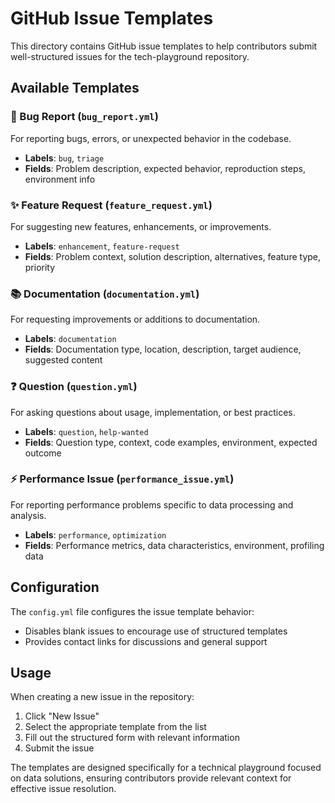 # GitHub Issue Templates

This directory contains GitHub issue templates to help contributors submit well-structured issues for the tech-playground repository.

## Available Templates

### 🐛 Bug Report (`bug_report.yml`)
For reporting bugs, errors, or unexpected behavior in the codebase.
- **Labels**: `bug`, `triage`
- **Fields**: Problem description, expected behavior, reproduction steps, environment info

### ✨ Feature Request (`feature_request.yml`)
For suggesting new features, enhancements, or improvements.
- **Labels**: `enhancement`, `feature-request` 
- **Fields**: Problem context, solution description, alternatives, feature type, priority

### 📚 Documentation (`documentation.yml`)
For requesting improvements or additions to documentation.
- **Labels**: `documentation`
- **Fields**: Documentation type, location, description, target audience, suggested content

### ❓ Question (`question.yml`)
For asking questions about usage, implementation, or best practices.
- **Labels**: `question`, `help-wanted`
- **Fields**: Question type, context, code examples, environment, expected outcome

### ⚡ Performance Issue (`performance_issue.yml`)
For reporting performance problems specific to data processing and analysis.
- **Labels**: `performance`, `optimization`
- **Fields**: Performance metrics, data characteristics, environment, profiling data

## Configuration

The `config.yml` file configures the issue template behavior:
- Disables blank issues to encourage use of structured templates
- Provides contact links for discussions and general support

## Usage

When creating a new issue in the repository:
1. Click "New Issue" 
2. Select the appropriate template from the list
3. Fill out the structured form with relevant information
4. Submit the issue

The templates are designed specifically for a technical playground focused on data solutions, ensuring contributors provide relevant context for effective issue resolution.